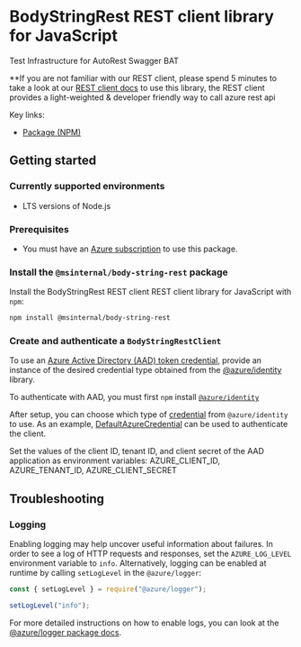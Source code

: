 # BodyStringRest REST client library for JavaScript

Test Infrastructure for AutoRest Swagger BAT

**If you are not familiar with our REST client, please spend 5 minutes to take a look at our [REST client docs](https://github.com/Azure/azure-sdk-for-js/blob/main/documentation/rest-clients.md) to use this library, the REST client provides a light-weighted & developer friendly way to call azure rest api

Key links:

- [Package (NPM)](https://www.npmjs.com/package/@msinternal/body-string-rest)

## Getting started

### Currently supported environments

- LTS versions of Node.js

### Prerequisites

- You must have an [Azure subscription](https://azure.microsoft.com/free/) to use this package.

### Install the `@msinternal/body-string-rest` package

Install the BodyStringRest REST client REST client library for JavaScript with `npm`:

```bash
npm install @msinternal/body-string-rest
```

### Create and authenticate a `BodyStringRestClient`

To use an [Azure Active Directory (AAD) token credential](https://github.com/Azure/azure-sdk-for-js/blob/main/sdk/identity/identity/samples/AzureIdentityExamples.md#authenticating-with-a-pre-fetched-access-token),
provide an instance of the desired credential type obtained from the
[@azure/identity](https://github.com/Azure/azure-sdk-for-js/tree/main/sdk/identity/identity#credentials) library.

To authenticate with AAD, you must first `npm` install [`@azure/identity`](https://www.npmjs.com/package/@azure/identity) 

After setup, you can choose which type of [credential](https://github.com/Azure/azure-sdk-for-js/tree/main/sdk/identity/identity#credentials) from `@azure/identity` to use.
As an example, [DefaultAzureCredential](https://github.com/Azure/azure-sdk-for-js/tree/main/sdk/identity/identity#defaultazurecredential)
can be used to authenticate the client.

Set the values of the client ID, tenant ID, and client secret of the AAD application as environment variables:
AZURE_CLIENT_ID, AZURE_TENANT_ID, AZURE_CLIENT_SECRET

## Troubleshooting

### Logging

Enabling logging may help uncover useful information about failures. In order to see a log of HTTP requests and responses, set the `AZURE_LOG_LEVEL` environment variable to `info`. Alternatively, logging can be enabled at runtime by calling `setLogLevel` in the `@azure/logger`:

```javascript
const { setLogLevel } = require("@azure/logger");

setLogLevel("info");
```

For more detailed instructions on how to enable logs, you can look at the [@azure/logger package docs](https://github.com/Azure/azure-sdk-for-js/tree/main/sdk/core/logger).
